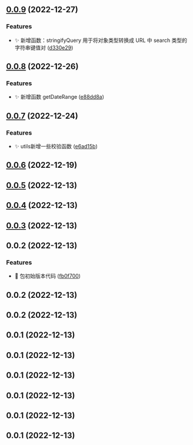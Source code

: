 ## [0.0.9](https://github.com/rainbow57/second-life/compare/v0.0.8...v0.0.9) (2022-12-27)


### Features

* :sparkles: 新增函数：stringifyQuery 用于将对象类型转换成 URL 中 search 类型的字符串键值对 ([d330e29](https://github.com/rainbow57/second-life/commit/d330e294239e8f568feaac654f388e583791b713))



## [0.0.8](https://github.com/rainbow57/second-life/compare/v0.0.7...v0.0.8) (2022-12-26)


### Features

* :sparkles: 新增函数 getDateRange ([e88dd8a](https://github.com/rainbow57/second-life/commit/e88dd8a84afbb0c18811c4d36642c8160460798e))



## [0.0.7](https://github.com/rainbow57/second-life/compare/v0.0.6...v0.0.7) (2022-12-24)


### Features

* :sparkles: utils新增一些校验函数 ([e6ad15b](https://github.com/rainbow57/second-life/commit/e6ad15bd1660010b415f6bd6d0bd7efa880929cd))



## [0.0.6](https://github.com/rainbow57/second-life/compare/v0.0.5...v0.0.6) (2022-12-19)



## [0.0.5](https://github.com/rainbow57/second-life/compare/v0.0.4...v0.0.5) (2022-12-13)



## [0.0.4](https://github.com/rainbow57/second-life/compare/v0.0.3...v0.0.4) (2022-12-13)



## [0.0.3](https://github.com/rainbow57/second-life/compare/v0.0.2...v0.0.3) (2022-12-13)



## 0.0.2 (2022-12-13)


### Features

* :memo: 包初始版本代码 ([fb0f700](https://github.com/rainbow57/second-life/commit/fb0f700dd195c7faa488e54a1656aeaf9343d6d6))



## 0.0.2 (2022-12-13)



## 0.0.2 (2022-12-13)



## 0.0.1 (2022-12-13)



## 0.0.1 (2022-12-13)



## 0.0.1 (2022-12-13)



## 0.0.1 (2022-12-13)



## 0.0.1 (2022-12-13)



## 0.0.1 (2022-12-13)



